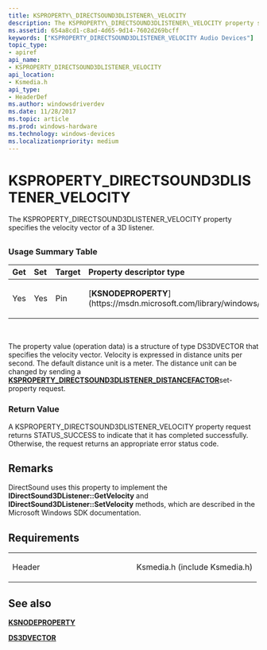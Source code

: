```yaml
---
title: KSPROPERTY\_DIRECTSOUND3DLISTENER\_VELOCITY
description: The KSPROPERTY\_DIRECTSOUND3DLISTENER\_VELOCITY property specifies the velocity vector of a 3D listener.
ms.assetid: 654a8cd1-c8ad-4d65-9d14-7602d269bcff
keywords: ["KSPROPERTY_DIRECTSOUND3DLISTENER_VELOCITY Audio Devices"]
topic_type:
- apiref
api_name:
- KSPROPERTY_DIRECTSOUND3DLISTENER_VELOCITY
api_location:
- Ksmedia.h
api_type:
- HeaderDef
ms.author: windowsdriverdev
ms.date: 11/28/2017
ms.topic: article
ms.prod: windows-hardware
ms.technology: windows-devices
ms.localizationpriority: medium
---
```


# KSPROPERTY\_DIRECTSOUND3DLISTENER\_VELOCITY


The KSPROPERTY\_DIRECTSOUND3DLISTENER\_VELOCITY property specifies the velocity vector of a 3D listener.

## <span id="ddk_ksproperty_directsound3dlistener_velocity_ks"></span><span id="DDK_KSPROPERTY_DIRECTSOUND3DLISTENER_VELOCITY_KS"></span>


### <span id="Usage_Summary_Table"></span><span id="usage_summary_table"></span><span id="USAGE_SUMMARY_TABLE"></span>Usage Summary Table

<table>
<colgroup>
<col width="20%" />
<col width="20%" />
<col width="20%" />
<col width="20%" />
<col width="20%" />
</colgroup>
<thead>
<tr class="header">
<th align="left">Get</th>
<th align="left">Set</th>
<th align="left">Target</th>
<th align="left">Property descriptor type</th>
<th align="left">Property value type</th>
</tr>
</thead>
<tbody>
<tr class="odd">
<td align="left"><p>Yes</p></td>
<td align="left"><p>Yes</p></td>
<td align="left"><p>Pin</p></td>
<td align="left"><p>[<strong>KSNODEPROPERTY</strong>](https://msdn.microsoft.com/library/windows/hardware/ff537143)</p></td>
<td align="left"><p>[<strong>DS3DVECTOR</strong>](https://msdn.microsoft.com/library/windows/hardware/ff536367)</p></td>
</tr>
</tbody>
</table>

 

The property value (operation data) is a structure of type DS3DVECTOR that specifies the velocity vector. Velocity is expressed in distance units per second. The default distance unit is a meter. The distance unit can be changed by sending a [**KSPROPERTY\_DIRECTSOUND3DLISTENER\_DISTANCEFACTOR**](ksproperty-directsound3dlistener-distancefactor.md)set-property request.

### <span id="Return_Value"></span><span id="return_value"></span><span id="RETURN_VALUE"></span>Return Value

A KSPROPERTY\_DIRECTSOUND3DLISTENER\_VELOCITY property request returns STATUS\_SUCCESS to indicate that it has completed successfully. Otherwise, the request returns an appropriate error status code.

Remarks
-------

DirectSound uses this property to implement the **IDirectSound3DListener::GetVelocity** and **IDirectSound3DListener::SetVelocity** methods, which are described in the Microsoft Windows SDK documentation.

Requirements
------------

<table>
<colgroup>
<col width="50%" />
<col width="50%" />
</colgroup>
<tbody>
<tr class="odd">
<td align="left"><p>Header</p></td>
<td align="left">Ksmedia.h (include Ksmedia.h)</td>
</tr>
</tbody>
</table>

## <span id="see_also"></span>See also


[**KSNODEPROPERTY**](https://msdn.microsoft.com/library/windows/hardware/ff537143)

[**DS3DVECTOR**](https://msdn.microsoft.com/library/windows/hardware/ff536367)

 

 






